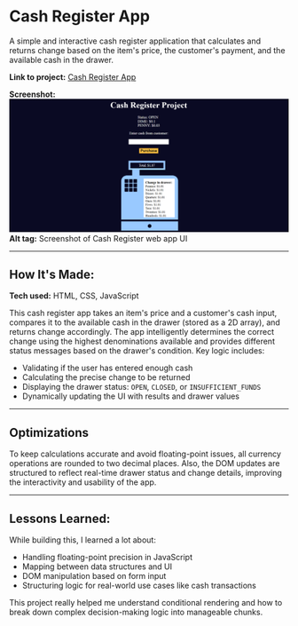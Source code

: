 # **Cash Register App**  
A simple and interactive cash register application that calculates and returns change based on the item's price, the customer's payment, and the available cash in the drawer.

**Link to project:** [Cash Register App](https://ayushsaxena0.github.io/cash-register/) 

**Screenshot:** ![Screenshot of Cash Register UI](./img/cash-register.png)
**Alt tag:** Screenshot of Cash Register web app UI

---

## **How It's Made:**  
**Tech used:** HTML, CSS, JavaScript

This cash register app takes an item's price and a customer's cash input, compares it to the available cash in the drawer (stored as a 2D array), and returns change accordingly. The app intelligently determines the correct change using the highest denominations available and provides different status messages based on the drawer's condition. Key logic includes:

- Validating if the user has entered enough cash  
- Calculating the precise change to be returned  
- Displaying the drawer status: `OPEN`, `CLOSED`, or `INSUFFICIENT_FUNDS`  
- Dynamically updating the UI with results and drawer values  

---

## **Optimizations**  
To keep calculations accurate and avoid floating-point issues, all currency operations are rounded to two decimal places. Also, the DOM updates are structured to reflect real-time drawer status and change details, improving the interactivity and usability of the app.

---

## **Lessons Learned:**  
While building this, I learned a lot about:
- Handling floating-point precision in JavaScript  
- Mapping between data structures and UI  
- DOM manipulation based on form input  
- Structuring logic for real-world use cases like cash transactions  

This project really helped me understand conditional rendering and how to break down complex decision-making logic into manageable chunks.
